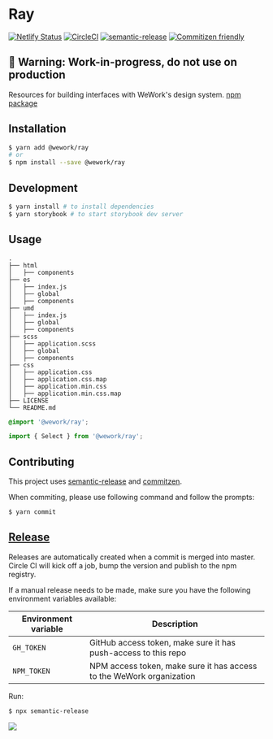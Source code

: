 # Ray

[![Netlify Status](https://api.netlify.com/api/v1/badges/428119e4-0053-4c50-8bb5-9aae1b689bec/deploy-status)](https://app.netlify.com/sites/wework-ray/deploys) [![CircleCI](https://circleci.com/gh/WeConnect/ray.svg?style=svg&circle-token=99fe6d74b0b60e0113df0e37df0009ba77793b1d)](https://circleci.com/gh/WeConnect/ray) [![semantic-release](https://img.shields.io/badge/%20%20%F0%9F%93%A6%F0%9F%9A%80-semantic--release-e10079.svg)](https://github.com/semantic-release/semantic-release) [![Commitizen friendly](https://img.shields.io/badge/commitizen-friendly-brightgreen.svg)](http://commitizen.github.io/cz-cli/)

## 🚧 **Warning**: Work-in-progress, do not use on production

Resources for building interfaces with WeWork's design system. [npm package](https://www.npmjs.com/package/@wework/ray)

## Installation

```bash
$ yarn add @wework/ray
# or
$ npm install --save @wework/ray
```

## Development

```bash
$ yarn install # to install dependencies
$ yarn storybook # to start storybook dev server
```

## Usage

```
.
├── html
│   ├── components
├── es
│   ├── index.js
│   ├── global
│   ├── components
├── umd
│   ├── index.js
│   ├── global
│   ├── components
├── scss
│   ├── application.scss
│   ├── global
│   ├── components
├── css
│   ├── application.css
│   ├── application.css.map
│   ├── application.min.css
│   ├── application.min.css.map
├── LICENSE
└── README.md
```

```scss
@import '@wework/ray';
```

```js
import { Select } from '@wework/ray';
```

## Contributing

This project uses [semantic-release](https://github.com/semantic-release/semantic-release) and [commitzen](https://github.com/commitizen/cz-cli).

When commiting, please use following command and follow the prompts:

```bash
$ yarn commit
```

## [Release](https://github.com/WeConnect/ray/releases)

Releases are automatically created when a commit is merged into master. Circle CI will kick off a job, bump the version and publish to the npm registry.

If a manual release needs to be made, make sure you have the following environment variables available:

| Environment variable | Description                                                          |
| -------------------- | -------------------------------------------------------------------- |
| `GH_TOKEN`           | GitHub access token, make sure it has push-access to this repo       |
| `NPM_TOKEN`          | NPM access token, make sure it has access to the WeWork organization |

Run:

```bash
$ npx semantic-release
```

![](https://media.giphy.com/media/NXWYyKAHim63u/giphy.gif)
